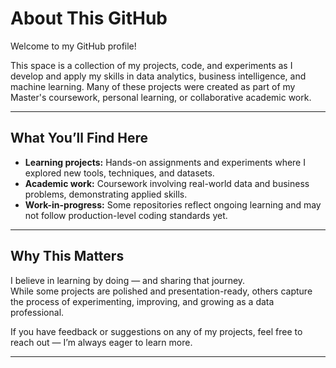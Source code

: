# About This GitHub

Welcome to my GitHub profile!  

This space is a collection of my projects, code, and experiments as I develop and apply my skills in data analytics, business intelligence, and machine learning. Many of these projects were created as part of my Master's coursework, personal learning, or collaborative academic work.

---

## What You’ll Find Here

- **Learning projects:** Hands-on assignments and experiments where I explored new tools, techniques, and datasets.
- **Academic work:** Coursework involving real-world data and business problems, demonstrating applied skills.
- **Work-in-progress:** Some repositories reflect ongoing learning and may not follow production-level coding standards yet.

---

## Why This Matters

I believe in learning by doing — and sharing that journey.  
While some projects are polished and presentation-ready, others capture the process of experimenting, improving, and growing as a data professional.

If you have feedback or suggestions on any of my projects, feel free to reach out — I’m always eager to learn more.

---

